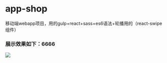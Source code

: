 # app-shop
移动端webapp项目，用的gulp+react+sass+es6语法+轮播用的（react-swipe组件）

### 展示效果如下：6666
![](https://raw.githubusercontent.com/vichily/app-shop/master/app-img/img.png)
